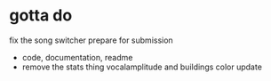 # gotta do

fix the song switcher
prepare for submission
 - code, documentation, readme
 - remove the stats thing
vocalamplitude and buildings color update




